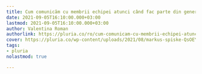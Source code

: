 ```yaml
---
title: Cum comunicăm cu membrii echipei atunci când fac parte din generații diferite
date: 2021-09-05T16:10:00.000+03:00
lastmod: 2021-09-05T16:10:00.000+03:00
author: Valentina Roman
authorlink: https://pluria.co/ro/cum-comunicam-cu-membrii-echipei-atunci-cand-fac-parte-din-generatii-diferite/
cover: https://pluria.co/wp-content/uploads/2021/08/markus-spiske-QsOEYVZvUiI-unsplash.jpg
tags:
- pluria
nolastmod: true

---
```

